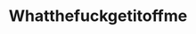 ---
title: Whatthefuckgetitoffme
crosslinks:
- livven
- anti_gif_bot
- youtubefactsbot
- youtubot
- gifs
- CatsISUOTTATFO
- u_imguralbumbot
- WeatherGifs
- botwatch
- reactiongifs
- SubAutoCorrectBot
- FailedAttempts
- instant_regret
- HotWheelsSoccer
- stabbot
- WTF
- bonehurtingjuice
- catpranks
- GamePhysics
- ButtSharpies
---